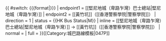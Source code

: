 {{ #switch: {{{format|}}}
  | endpoint1 = [[堅尼地城（卑路乍灣）巴士總站|堅尼地城（卑路乍灣）]]
  | endpoint2 = [[黃竹坑]]（[[香港警察學院|警察學院]]）
  | direction = 1
  | status = {{HK Bus Status|M}}
  | inline = [[堅尼地城（卑路乍灣）巴士總站|堅尼地城（卑路乍灣）]] → [[黃竹坑]]（[[香港警察學院|警察學院]]）
  | normal =
  | full =
}}<noinclude>[[Category:城巴路線模板|047P]]</noinclude>
